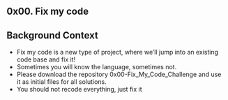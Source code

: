 ## 0x00. Fix my code
## Background Context
* Fix my code is a new type of project, where we’ll jump into an existing code base and fix it!
* Sometimes you will know the language, sometimes not. 
* Please download the repository 0x00-Fix_My_Code_Challenge and use it as initial files for all solutions. 
* You should not recode everything, just fix it
